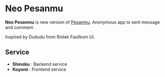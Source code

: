 # Neo Pesanmu

**Neo Pesanmu** is new version of
[Pesanmu](https://github.com/gagahpangeran/pesanmu). Anonymous app to sent
message and comment.

Inspired by Dududu from Ristek Fasilkom UI.

## Service

- **Shinobu** : Backend service
- **Koyomi** : Frontend service
